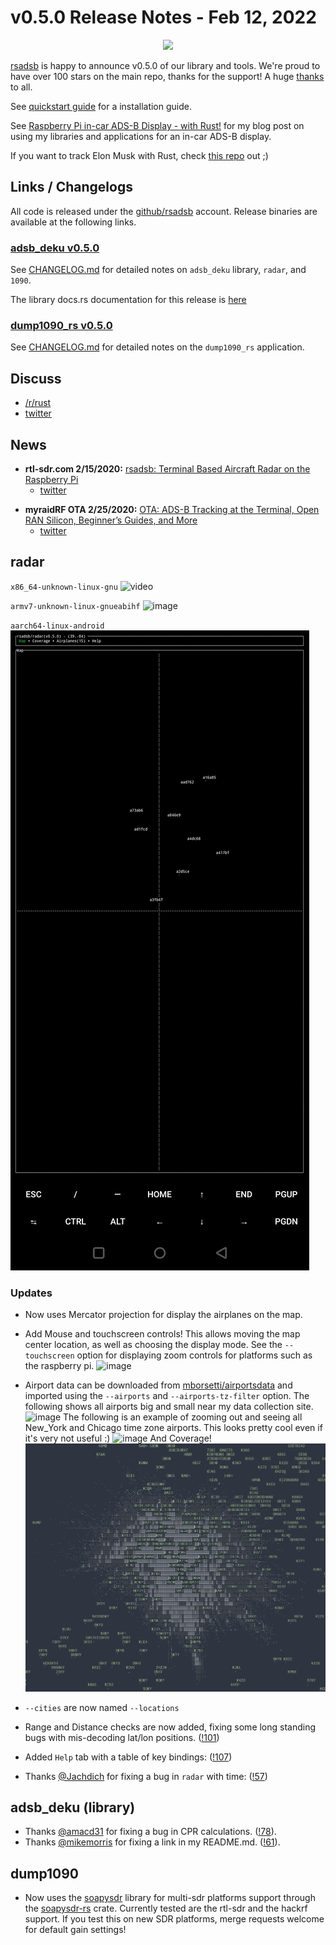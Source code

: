 # v0.5.0 Release Notes - Feb 12, 2022
<p align="center">
  <img src="https://raw.githubusercontent.com/rsadsb/adsb_deku/master/media/logo.png")
</p>

[rsadsb](https://github.com/rsadsb) is happy to announce v0.5.0 of our library and tools.
We're proud to have over 100 stars on the main repo, thanks for the support!
A huge [thanks](thanks.md) to all.

See [quickstart guide](quickstart.md) for a installation guide.

See [Raspberry Pi in-car ADS-B Display - with Rust!](rasp-pi-display.md) for my blog post on using my libraries and applications for an in-car ADS-B display.

If you want to track Elon Musk with Rust, check [this repo](https://github.com/rsadsb/elons-jets-rs) out ;)

## Links / Changelogs

All code is released under the [github/rsadsb](https://github.com/rsadsb) account.
Release binaries are available at the following links.

### [adsb_deku v0.5.0](https://github.com/rsadsb/adsb_deku/releases/tag/v0.5.0)

See [CHANGELOG.md](https://github.com/rsadsb/adsb_deku/blob/v0.5.0/CHANGELOG.md) for detailed notes on `adsb_deku` library, `radar`, and `1090`. 

The library docs.rs documentation for this release is [here](https://docs.rs/adsb_deku/0.5.0/adsb_deku/)

### [dump1090_rs v0.5.0](https://github.com/rsadsb/dump1090_rs/releases/tag/v0.5.0)

See [CHANGELOG.md](https://github.com/rsadsb/dump1090_rs/blob/v0.5.0/CHANGELOG.md) for detailed notes on the `dump1090_rs` application. 

## Discuss
- [/r/rust](https://www.reddit.com/r/rust/comments/sr4ara/raspberry_pi_incar_adsb_display_with_rust/)
- [twitter](https://twitter.com/wcampbell42/status/1492607956294250505)

## News
* **rtl-sdr.com 2/15/2020:** [rsadsb: Terminal Based Aircraft Radar on the Raspberry Pi](https://www.rtl-sdr.com/rsadsb-terminal-based-aircraft-radar-on-the-raspberry-pi)
    - [twitter](https://twitter.com/rtlsdrblog/status/1493415462780104706)
- **myraidRF OTA 2/25/2020:** [OTA: ADS-B Tracking at the Terminal, Open RAN Silicon, Beginner’s Guides, and More](https://myriadrf.org/news/ota-ads-b-tracking-at-the-terminal-open-ran-silicon-beginners-guides-and-more/)
    - [twitter](https://twitter.com/MyriadRF/status/1497257351128231950)

## radar
`x86_64-unknown-linux-gnu`
![video](media/radar_main_v0.5.0.gif)

`armv7-unknown-linux-gnueabihf`
![image](https://raw.githubusercontent.com/rsadsb/adsb_deku/master/media/peek_2022_02_06_02_640_640.gif)

`aarch64-linux-android`
![image](media/Screenshot_20220212-133517.jpg)

### Updates

- Now uses Mercator projection for display the airplanes on the map.

- Add Mouse and touchscreen controls! This allows moving the map center location, as well as choosing the display mode.
See the `--touchscreen` option for displaying zoom controls for platforms such as the raspberry pi.
![image](https://user-images.githubusercontent.com/15236002/151737937-96d8fdc9-85e8-4b0c-b1e1-5499162bcad7.png)

- Airport data can be downloaded from [mborsetti/airportsdata](https://github.com/mborsetti/airportsdata)
and imported using the `--airports` and `--airports-tz-filter` option.
The following shows all airports big and small near my data collection site.
![image](https://user-images.githubusercontent.com/15236002/151717559-c1692dc8-4ce7-42c6-bbe7-0bf9a24338ab.png)
The following is an example of zooming out and seeing all New_York and Chicago time zone airports.
This looks pretty cool even if it's very not useful :)
![image](https://user-images.githubusercontent.com/15236002/151717578-f3ef5024-fd0b-4b1e-9d06-f40cc2f5df25.png)
And Coverage!
![image](media/2022-02-01-224808_987x815_scrot.png)

- `--cities` are now named `--locations`

- Range and Distance checks are now added, fixing some long standing bugs with mis-decoding lat/lon positions.
([!101](https://github.com/rsadsb/adsb_deku/pull/101))

- Added `Help` tab with a table of key bindings: ([!107](https://github.com/rsadsb/adsb_deku/pull/107))

- Thanks [@Jachdich](https://github.com/Jachdich) for fixing a bug in `radar` with time: ([!57](https://github.com/rsadsb/adsb_deku/pull/57))

## adsb_deku (library)

- Thanks [@amacd31](https://github.com/amacd31) for fixing a bug in CPR calculations.
([!78](https://github.com/rsadsb/adsb_deku/pull/78)).
- Thanks [@mikemorris](https://github.com/mikemorris) for fixing a link in my README.md.
([!61](https://github.com/rsadsb/adsb_deku/pull/61)).


## dump1090

- Now uses the [soapysdr](https://github.com/pothosware/SoapySDR) library for multi-sdr platforms
support through the [soapysdr-rs](https://github.com/kevinmehall/rust-soapysdr) crate.
Currently tested are the rtl-sdr and the hackrf support.
If you test this on new SDR platforms, merge requests welcome for default gain settings!
